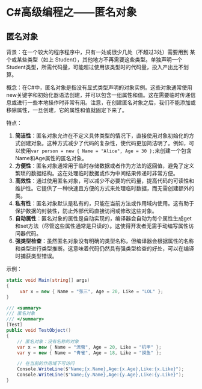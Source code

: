 # C#高级编程之——匿名对象

## 匿名对象

背景：在一个较大的程序程序中，只有一处或很少几处（不超过3处）需要用到 某个或某些类型（如上 Student），其他地方不再需要这些类型。单独声明一个Student类型，所需代码量，可能超过使用该类型时的代码量，投入产出比不划算。

概念：在C#中，匿名对象是指没有显式类型声明的对象实例。这些对象通常使用new关键字和初始化器语法创建，并可以包含一组属性和值。这在需要临时传递信息或进行一些本地操作时非常有用。注意，在创建匿名对象之后，我们不能添加或移除属性，一旦创建，它的属性和值就固定下来了。

特点：

1. **简洁性**：匿名对象允许在不定义具体类型的情况下，直接使用对象初始化的方式创建对象。这种方式减少了代码的复杂性，使代码更加简洁明了。例如，可以使用`var person = new { Name = "Alice", Age = 30 };`来创建一个包含Name和Age属性的匿名对象。
2. **方便性**：匿名对象通常用于临时存储数据或者作为方法的返回值，避免了定义繁琐的数据结构。这在处理临时数据或作为中间结果传递时非常方便。
3. **高效性**：通过使用匿名对象，可以减少不必要的代码量，提高代码的可读性和维护性。它提供了一种快速且方便的方式来处理临时数据，而无需创建额外的类。
4. **私有性**：匿名对象默认是私有的，只能在当前方法或作用域内使用。这有助于保护数据的封装性，防止外部代码直接访问或修改这些对象。
5. **自动属性**：匿名对象的属性是自动实现的，编译器会自动为每个属性生成get和set方法（尽管这些属性通常是只读的）。这使得开发者无需手动编写属性访问器代码。
6. **强类型检查**：虽然匿名对象没有明确的类型名称，但编译器会根据属性的名称和类型进行类型推断。这意味着代码仍然具有强类型检查的好处，可以在编译时捕获类型错误。

示例：

```csharp
static void Main(string[] args)
{
     var x = new { Name = "张三", Age = 20, Like = "LOL" };
}
```

```csharp
/// <summary>
/// 匿名对象
/// </summary>
[Test]
public void TestObject()
{
    // 匿名对象：没有名称的对象
    var x = new { Name = "流萤", Age = 20, Like = "机甲" };
    var y = new { Name = "青雀", Age = 18, Like = "摸鱼" };

    // 在当前的作用域下可访问
    Console.WriteLine($"Name;{x.Name},Age:{x.Age},Like:{x.Like}");
    Console.WriteLine($"Name;{y.Name},Age:{y.Age},Like:{y.Like}");
}
```

